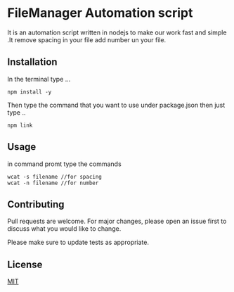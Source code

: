 
# FileManager Automation script

It is an automation script written in nodejs to make our work fast and simple .It  remove spacing in your file add number un your file.
## Installation

In the terminal type ...

```terminal
npm install -y
```
Then type the command that you want to use under package.json then just type ..
```terminal
npm link
```
## Usage 
in command promt type the commands

```command promt
wcat -s filename //for spacing
wcat -n filename //for number

```

## Contributing
Pull requests are welcome. For major changes, please open an issue first to discuss what you would like to change.

Please make sure to update tests as appropriate.

## License
[MIT](https://choosealicense.com/licenses/mit/)
